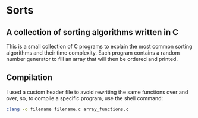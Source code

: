 # Sorts

## A collection of sorting algorithms written in C

This is a small collection of C programs to explain the most common sorting algorithms and their time complexity.
Each program contains a random number generator to fill an array that will then be ordered and printed.

## Compilation

I used a custom header file to avoid rewriting the same functions over and over, so, to compile a specific program, use the shell command:
```bash
clang -o filename filename.c array_functions.c
```
